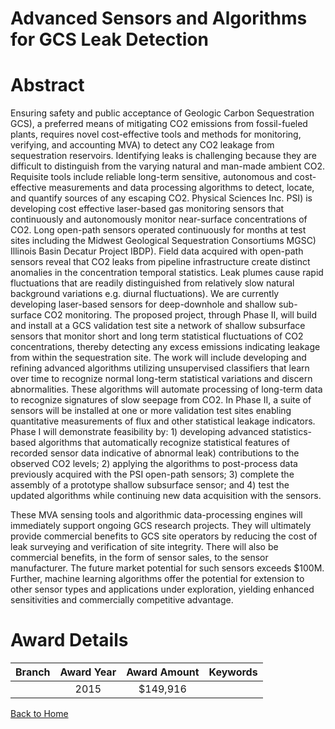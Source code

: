 
Advanced Sensors and Algorithms for GCS Leak Detection
======================================================

# Abstract


Ensuring safety and public acceptance of Geologic Carbon Sequestration GCS), a preferred means of mitigating CO2 emissions from fossil-fueled plants, requires novel cost-effective tools and methods for monitoring, verifying, and accounting MVA) to detect any CO2 leakage from sequestration reservoirs. Identifying leaks is challenging because they are difficult to distinguish from the varying natural and man-made ambient CO2. Requisite tools include reliable long-term sensitive, autonomous and cost- effective measurements and data processing algorithms to detect, locate, and quantify sources of any escaping CO2. Physical Sciences Inc. PSI) is developing cost effective laser-based gas monitoring sensors that continuously and autonomously monitor near-surface concentrations of CO2. Long open-path sensors operated continuously for months at test sites including the Midwest Geological Sequestration Consortiums MGSC) Illinois Basin Decatur Project IBDP). Field data acquired with open-path sensors reveal that CO2 leaks from pipeline infrastructure create distinct anomalies in the concentration temporal statistics. Leak plumes cause rapid fluctuations that are readily distinguished from relatively slow natural background variations e.g. diurnal fluctuations). We are currently developing laser-based sensors for deep-downhole and shallow sub-surface CO2 monitoring. The proposed project, through Phase II, will build and install at a GCS validation test site a network of shallow subsurface sensors that monitor short and long term statistical fluctuations of CO2 concentrations, thereby detecting any excess emissions indicating leakage from within the sequestration site. The work will include developing and refining advanced algorithms utilizing unsupervised classifiers that learn over time to recognize normal long-term statistical variations and discern abnormalities. These algorithms will automate processing of long-term data to recognize signatures of slow seepage from CO2. In Phase II, a suite of sensors will be installed at one or more validation test sites enabling quantitative measurements of flux and other statistical leakage indicators. Phase I will demonstrate feasibility by: 1) developing advanced statistics-based algorithms that automatically recognize statistical features of recorded sensor data indicative of abnormal leak) contributions to the observed CO2 levels; 2) applying the algorithms to post-process data previously acquired with the PSI open-path sensors; 3) complete the assembly of a prototype shallow subsurface sensor; and 4) test the updated algorithms while continuing new data acquisition with the sensors.

These MVA sensing tools and algorithmic data-processing engines will immediately support ongoing GCS research projects. They will ultimately provide commercial benefits to GCS site operators by reducing the cost of leak surveying and verification of site integrity. There will also be commercial benefits, in the form of sensor sales, to the sensor manufacturer. The future market potential for such sensors exceeds $100M. Further, machine learning algorithms offer the potential for extension to other sensor types and applications under exploration, yielding enhanced sensitivities and commercially competitive advantage.  

# Award Details

|Branch|Award Year|Award Amount|Keywords|
| :---: | :---: | :---: | :---: |
||2015|$149,916||
  
  


[Back to Home](https://github.com/chrischow/dod_sbir_awards/Reports/CC/#710)